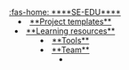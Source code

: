 <header fixed>
  <navbar type="dark">
    <a slot="brand" href="/" title="SE-EDU Home" class="navbar-brand"> <md>:fas-home: ****SE-EDU****</md></a>
    <li><a href="{{baseUrl}}/docs/templates.html" class="nav-link"><md>**Project templates**</md></a></li>
    <li><a href="{{baseUrl}}/docs/resources.html" class="nav-link"><md>**Learning resources**</md></a></li>
    <li><a href="{{baseUrl}}/docs/tools.html" class="nav-link"><md>**Tools**</md></a></li>
    <li><a href="{{baseUrl}}/docs/team.html" class="nav-link"><md>**Team**</md></a></li>
    <li slot="right" class="nav-link">
      <form class="navbar-form">
        <searchbar :data="searchData" placeholder="Search this site" :on-hit="searchCallback" menu-align-right ></searchbar>
      </form>
    </li>
  </navbar>
</header>
